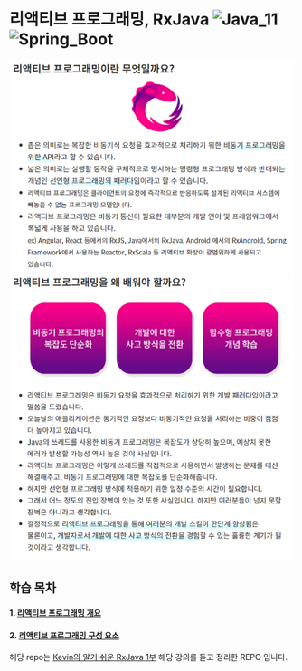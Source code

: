 # 리액티브 프로그래밍, RxJava ![Java_11](https://img.shields.io/badge/java-v11-red?logo=java) ![Spring_Boot](https://img.shields.io/badge/Spring_Boot-v2.4.1-green.svg?logo=spring)

<img src="src/main/resources/static/images/1.PNG"></img>
<img src="src/main/resources/static/images/2.PNG"></img>

## 학습 목차

#### 1. [리액티브 프로그래밍 개요](https://www.notion.so/0641d07a7bd24a7a99d7960e515ca396)
#### 2. [리액티브 프로그래밍 구성 요소](https://www.notion.so/8bd456d668c44eb8948e0f2378fa21b6)

해당 repo는 [Kevin의 알기 쉬운 RxJava 1부](https://www.inflearn.com/course/%EC%9E%90%EB%B0%94-%EB%A6%AC%EC%95%A1%ED%8B%B0%EB%B8%8C%ED%94%84%EB%A1%9C%EA%B7%B8%EB%9E%98%EB%B0%8D-1) 해당 강의를 듣고 정리한 REPO 입니다.
